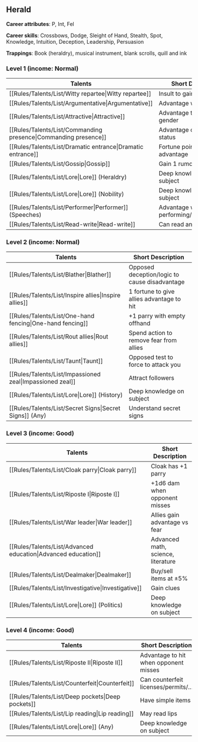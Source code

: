 
## Herald

**Career attributes**: P, Int, Fel

**Career skills**: Crossbows, Dodge, Sleight of Hand, Stealth, Spot, Knowledge, Intuition, Deception, Leadership, Persuasion

**Trappings**: Book (heraldry), musical instrument, blank scrolls, quill and ink

### Level 1 (income: Normal)

| Talents | Short Description |
| --- | --- |
| [[Rules/Talents/List/Witty repartee\|Witty repartee]] | Insult to gain +1 damage |
| [[Rules/Talents/List/Argumentative\|Argumentative]] | Advantage when debating |
| [[Rules/Talents/List/Attractive\|Attractive]] | Advantage to charm other gender |
| [[Rules/Talents/List/Commanding presence\|Commanding presence]] | Advantage on Fel to lower status |
| [[Rules/Talents/List/Dramatic entrance\|Dramatic entrance]] | Fortune point for social advantage |
| [[Rules/Talents/List/Gossip\|Gossip]] | Gain 1 rumour/session |
| [[Rules/Talents/List/Lore\|Lore]] (Heraldry) | Deep knowledge on subject |
| [[Rules/Talents/List/Lore\|Lore]] (Nobility) | Deep knowledge on subject |
| [[Rules/Talents/List/Performer\|Performer]] (Speeches) | Advantage when performing/entertaining/art |
| [[Rules/Talents/List/Read-write\|Read-write]] | Can read and write |


### Level 2 (income: Normal)

| Talents | Short Description |
| --- | --- |
| [[Rules/Talents/List/Blather\|Blather]] | Opposed deception/logic to cause disadvantage |
| [[Rules/Talents/List/Inspire allies\|Inspire allies]] | 1 fortune to give allies advantage to hit |
| [[Rules/Talents/List/One-hand fencing\|One-hand fencing]] | +1 parry with empty offhand |
| [[Rules/Talents/List/Rout allies\|Rout allies]] | Spend action to remove fear from allies |
| [[Rules/Talents/List/Taunt\|Taunt]] | Opposed test to force to attack you |
| [[Rules/Talents/List/Impassioned zeal\|Impassioned zeal]] | Attract followers |
| [[Rules/Talents/List/Lore\|Lore]] (History) | Deep knowledge on subject |
| [[Rules/Talents/List/Secret Signs\|Secret Signs]] (Any) | Understand secret signs |


### Level 3 (income: Good)

| Talents | Short Description |
| --- | --- |
| [[Rules/Talents/List/Cloak parry\|Cloak parry]] | Cloak has +1 parry |
| [[Rules/Talents/List/Riposte I\|Riposte I]] | +1d6 dam when opponent misses |
| [[Rules/Talents/List/War leader\|War leader]] | Allies gain advantage vs fear |
| [[Rules/Talents/List/Advanced education\|Advanced education]] | Advanced math, science, literature |
| [[Rules/Talents/List/Dealmaker\|Dealmaker]] | Buy/sell items at ±5% |
| [[Rules/Talents/List/Investigative\|Investigative]] | Gain clues |
| [[Rules/Talents/List/Lore\|Lore]] (Politics) | Deep knowledge on subject |


### Level 4 (income: Good)

| Talents | Short Description |
| --- | --- |
| [[Rules/Talents/List/Riposte II\|Riposte II]] | Advantage to hit when opponent misses |
| [[Rules/Talents/List/Counterfeit\|Counterfeit]] | Can counterfeit licenses/permits/... |
| [[Rules/Talents/List/Deep pockets\|Deep pockets]] | Have simple items |
| [[Rules/Talents/List/Lip reading\|Lip reading]] | May read lips |
| [[Rules/Talents/List/Lore\|Lore]] (Any) | Deep knowledge on subject |


